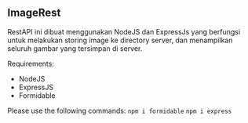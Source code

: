 ## ImageRest
RestAPI ini dibuat menggunakan NodeJS dan ExpressJs yang berfungsi untuk melakukan storing image ke directory server, 
dan menampilkan seluruh gambar yang tersimpan di server.

Requirements:
- NodeJS
- ExpressJS
- Formidable

Please use the following commands:
`npm i formidable`
`npm i express`
